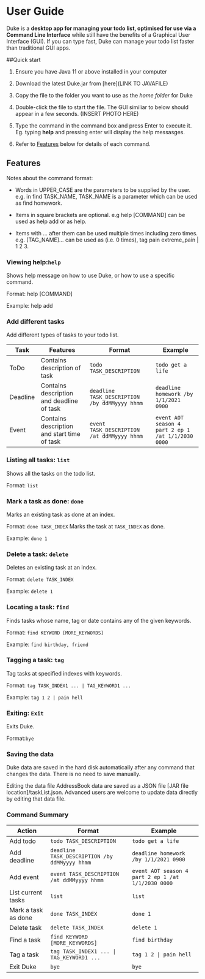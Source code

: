 # User Guide

Duke is a **desktop app for managing your todo list, optimised for use via a Command Line Interface** 
while still have the benefits of a Graphical User Interface (GUI). 
If you can type fast, Duke can manage your todo list faster than traditional GUI apps.

##Quick start
1. Ensure you have Java 11 or above installed in your computer 
2. Download the latest Duke.jar from [here](LINK TO JAVAFILE)
3. Copy the file to the folder you want to use as the *home folder* for Duke
4. Double-click the file to start the file. The GUI similiar to below should appear in a few seconds.
   (INSERT PHOTO HERE)
   
5. Type the command in the command box and press Enter to execute it. Eg. typing **help** and pressing enter
will display the help messasges.
   
6. Refer to [Features](#features) below for details of each command.

## Features

Notes about the command format: 
- Words in UPPER_CASE are the parameters to be supplied by the user.
  e.g. in find TASK_NAME, TASK_NAME is a parameter which can be used as find homework.

- Items in square brackets are optional.
e.g help [COMMAND] can be used as help add or as help.

- Items with …​ after them can be used multiple times including zero times.
e.g. [TAG_NAME]…​ can be used as   (i.e. 0 times), tag pain extreme_pain | 1 2 3.
  
### Viewing help:```help```
Shows help message on how to use Duke, or how to use a specific command.

Format: help [COMMAND]

Example: help add

### Add different tasks

Add different types of tasks to your todo list.

Task | Features | Format | Example
------------ | ------------- | ------------- | -------------
ToDo | Contains description of task | ```todo TASK_DESCRIPTION``` | ```todo get a life```
Deadline | Contains description and deadline of task | ```deadline TASK_DESCRIPTION /by ddMMyyyy hhmm``` | ```deadline homework /by 1/1/2021 0900```
Event | Contains description and start time of task | ```event TASK_DESCRIPTION /at ddMMyyyy hhmm``` | ```event AOT season 4 part 2 ep 1 /at 1/1/2030 0000```

### Listing all tasks: ```list```
Shows all the tasks on the todo list. 

Format: ```list```

### Mark a task as done: ```done```

Marks an existing task as done at an index.

Format: ```done TASK_INDEX```
Marks the task at ```TASK_INDEX``` as done. 

Example: ```done 1```

### Delete a task: ```delete```

Deletes an existing task at an index.

Format: ```delete TASK_INDEX```

Example: ```delete 1```

### Locating a task: ```find```
Finds tasks whose name, tag or date contains any of the given keywords. 

Format: ```find KEYWORD [MORE_KEYWORDS]```

Example: ```find birthday, friend```

### Tagging a task: ```tag```
Tag tasks at specified indexes with keywords. 

Format: ```tag TASK_INDEX1 ... | TAG_KEYWORD1 ...```

Example: ```tag 1 2 | pain hell ```

### Exiting: ```Exit```
Exits Duke.

Format:```bye```

### Saving the data
Duke data are saved in the hard disk automatically after any command that changes the data. There is no need to save manually.

Editing the data file
AddressBook data are saved as a JSON file [JAR file location]/taskList.json. Advanced users are welcome to update data directly by editing that data file.

### Command Summary
Action | Format | Example
------------- | ------------- | -------------
Add todo | ```todo TASK_DESCRIPTION``` | ```todo get a life```
Add deadline | ```deadline TASK_DESCRIPTION /by ddMMyyyy hhmm``` | ```deadline homework /by 1/1/2021 0900```
Add event | ```event TASK_DESCRIPTION /at ddMMyyyy hhmm``` | ```event AOT season 4 part 2 ep 1 /at 1/1/2030 0000```
List current tasks |```list```|```list```
Mark a task as done | ```done TASK_INDEX``` | ```done 1```
Delete task | ```delete TASK_INDEX``` |```delete 1```
Find a task | ```find KEYWORD [MORE_KEYWORDS]```| ```find birthday```
Tag a task | <code>tag TASK_INDEX1 ... &#124; TAG_KEYWORD1 ...</code>| <code>tag 1 2 &#124; pain hell </code>
Exit Duke | ```bye``` | ```bye``` 


